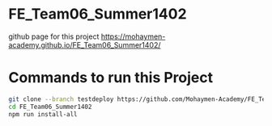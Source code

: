 # FE_Team06_Summer1402
github page for this project
https://mohaymen-academy.github.io/FE_Team06_Summer1402/
# Commands to run this Project 
```bash
git clone --branch testdeploy https://github.com/Mohaymen-Academy/FE_Team06_Summer1402.git
cd FE_Team06_Summer1402
npm run install-all

```